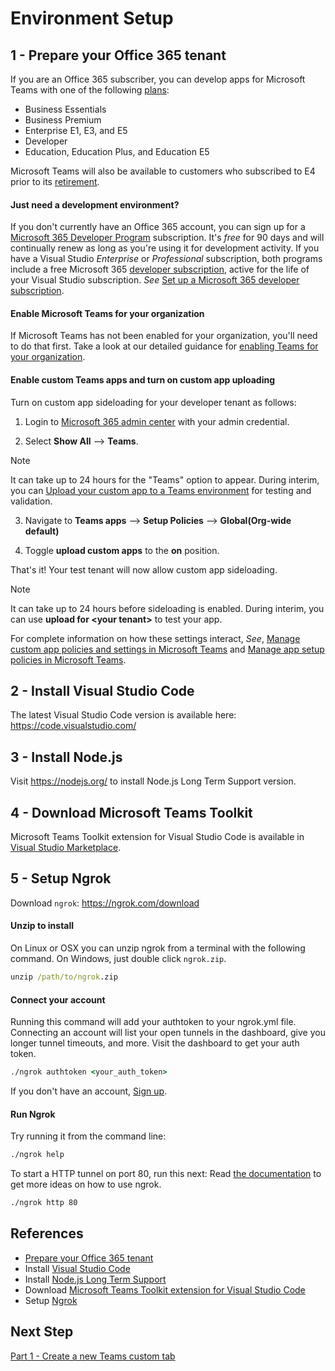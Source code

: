 # Environment Setup


## 1 - Prepare your Office 365 tenant

If you are an Office 365 subscriber, you can develop apps for Microsoft Teams with one of the following [plans](https://products.office.com/business/compare-more-office-365-for-business-plans):

* Business Essentials
* Business Premium
* Enterprise E1, E3, and E5
* Developer
* Education, Education Plus, and Education E5

Microsoft Teams will also be available to customers who subscribed to E4 prior to its [retirement](https://support.office.com//article/important-information-for-office-365-enterprise-e4-customers-f9572348-43a2-43fa-a3d8-3b6c9c042147).

#### Just need a development environment?

If you don't currently have an Office 365 account, you can sign up for a [Microsoft 365 Developer Program](https://cda.ms/1Jp) subscription. It's *free* for 90 days and will continually renew as long as you're using it for development activity. If you have a Visual Studio *Enterprise* or *Professional* subscription, both programs include a free Microsoft 365 [developer subscription](https://aka.ms/MyVisualStudioBenefits), active for the life of your Visual Studio subscription. *See* [Set up a Microsoft 365 developer subscription](https://cda.ms/1Jq).

#### Enable Microsoft Teams for your organization 

If Microsoft Teams has not been enabled for your organization, you'll need to do that first. Take a look at our detailed guidance for [enabling Teams for your organization](https://cda.ms/1Jr).

#### Enable custom Teams apps and turn on custom app uploading

Turn on custom app sideloading for your developer tenant as follows:

1. Login to [Microsoft 365 admin center](https://admin.microsoft.com/Adminportal/Home?source=applauncher#/homepage#/) with your admin credential. 

2. Select **Show All** --> **Teams**. 

> [!Note] 
> It can take up to 24 hours for the "Teams" option to appear. During interim, you can [Upload your custom app to a Teams environment](https://cda.ms/1Js) for testing and validation.

3. Navigate to **Teams apps** --> **Setup Policies** --> **Global(Org-wide default)**  

4. Toggle **upload custom apps** to the **on** position.

That's it! Your test tenant will now allow custom app sideloading.

> [!Note] 
> It can take up to 24 hours before sideloading is enabled. During interim, you can use **upload for \<your tenant>** to test your app.

For complete information on how these settings interact, *See*, [Manage custom app policies and settings in Microsoft Teams](https://cda.ms/1Jt) and [Manage app setup policies in Microsoft Teams](https://cda.ms/1Jv).


## 2 - Install Visual Studio Code
The latest Visual Studio Code version is available here: https://code.visualstudio.com/

## 3 - Install Node.js 
Visit https://nodejs.org/ to install Node.js Long Term Support version.

## 4 - Download Microsoft Teams Toolkit 
Microsoft Teams Toolkit extension for Visual Studio Code is available in [Visual Studio Marketplace](
https://marketplace.visualstudio.com/items?itemName=TeamsDevApp.ms-teams-vscode-extension).

## 5 - Setup Ngrok
Download `ngrok`: https://ngrok.com/download

#### Unzip to install

On Linux or OSX you can unzip ngrok from a terminal with the following command. On Windows, just double click `ngrok.zip`.

```cmd
unzip /path/to/ngrok.zip
```

#### Connect your account

Running this command will add your authtoken to your ngrok.yml file. Connecting an account will list your open tunnels in the dashboard, give you longer tunnel timeouts, and more. Visit the dashboard to get your auth token.

```cmd
./ngrok authtoken <your_auth_token>
```

If you don't have an account, [Sign up](https://dashboard.ngrok.com/signup).
#### Run Ngrok

Try running it from the command line:

```cmd
./ngrok help
```

To start a HTTP tunnel on port 80, run this next:
Read [the documentation](https://ngrok.com/docs) to get more ideas on how to use ngrok.

```cmd
./ngrok http 80
```

## References

- [Prepare your Office 365 tenant](https://cda.ms/1J5) 
- Install [Visual Studio Code](https://code.visualstudio.com/)
- Install [Node.js Long Term Support](https://nodejs.org/)
- Download [Microsoft Teams Toolkit extension for Visual Studio Code](https://marketplace.visualstudio.com/items?itemName=TeamsDevApp.ms-teams-vscode-extension)
- Setup [Ngrok](https://ngrok.com/download)

## Next Step
[Part 1 - Create a new Teams custom tab](/Labs/01-Create_Teams_tab.md)